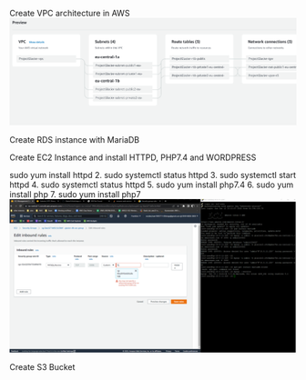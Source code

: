 Create VPC architecture in AWS
![Diagram](glacier-infrastructure.png)

Create RDS instance with MariaDB

Create EC2 Instance and install HTTPD, PHP7.4 and WORDPRESS

sudo yum install httpd 
2. sudo systemctl status httpd
3. sudo systemctl start  httpd
4. sudo systemctl status httpd
5. sudo yum install php7.4
6. sudo yum install php
7. sudo yum install php7
![Diagram](installing-mariadb.png)


Create S3 Bucket
